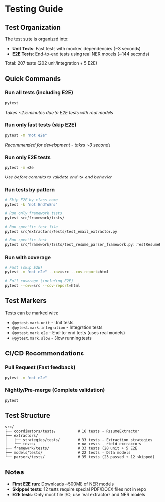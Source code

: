 # Testing Guide

## Test Organization

The test suite is organized into:

- **Unit Tests**: Fast tests with mocked dependencies (~3 seconds)
- **E2E Tests**: End-to-end tests using real NER models (~144 seconds)

Total: 207 tests (202 unit/integration + 5 E2E)

## Quick Commands

### Run all tests (including E2E)
```bash
pytest
```
*Takes ~2.5 minutes due to E2E tests with real models*

### Run only fast tests (skip E2E)
```bash
pytest -m "not e2e"
```
*Recommended for development - takes ~3 seconds*

### Run only E2E tests
```bash
pytest -m e2e
```
*Use before commits to validate end-to-end behavior*

### Run tests by pattern
```bash
# Skip E2E by class name
pytest -k "not EndToEnd"

# Run only framework tests
pytest src/framework/tests/

# Run specific test file
pytest src/extractors/tests/test_email_extractor.py

# Run specific test
pytest src/framework/tests/test_resume_parser_framework.py::TestResumeParserFrameworkEndToEnd::test_end_to_end_with_default_config
```

### Run with coverage
```bash
# Fast (skip E2E)
pytest -m "not e2e" --cov=src --cov-report=html

# Full coverage (including E2E)
pytest --cov=src --cov-report=html
```

## Test Markers

Tests can be marked with:
- `@pytest.mark.unit` - Unit tests
- `@pytest.mark.integration` - Integration tests
- `@pytest.mark.e2e` - End-to-end tests (uses real models)
- `@pytest.mark.slow` - Slow running tests

## CI/CD Recommendations

### Pull Request (Fast feedback)
```bash
pytest -m "not e2e"
```

### Nightly/Pre-merge (Complete validation)
```bash
pytest
```

## Test Structure

```
src/
├── coordinators/tests/          # 16 tests - ResumeExtractor
├── extractors/
│   ├── strategies/tests/        # 33 tests - Extraction strategies
│   └── tests/                   # 68 tests - Field extractors
├── framework/tests/             # 33 tests (28 unit + 5 E2E)
├── models/tests/                # 22 tests - Data models
└── parsers/tests/               # 35 tests (23 passed + 12 skipped)
```

## Notes

- **First E2E run**: Downloads ~500MB of NER models
- **Skipped tests**: 12 tests require special PDF/DOCX files not in repo
- **E2E tests**: Only mock file I/O, use real extractors and NER models
